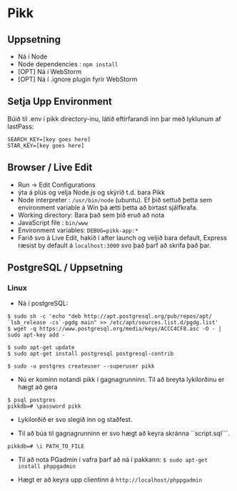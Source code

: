 # Pikk

## Uppsetning ##
* Ná í Node
* Node dependencies : ``` npm install ```
* [OPT] Ná í WebStorm
* [OPT] Ná í .ignore plugin fyrir WebStorm

## Setja Upp Environment ##
Búið til .env í pikk directory-inu, látið eftirfarandi inn þar með lyklunum af lastPass:

```
SEARCH_KEY=[key goes here]
STAR_KEY=[key goes here]
```

## Browser / Live Edit ##
* Run -> Edit Configurations
* ýta á plús og velja Node.js og skýrið t.d. bara Pikk
* Node interpreter : ``` /usr/bin/node ``` (ubuntu). Ef þið settuð þetta sem environment variable á Win þá ætti þetta að birtast sjálfkrafa.
* Working directory:  Bara það sem þið eruð að nota
* JavaScript file : ``` bin/www ```
* Environment variables: ``` DEBUG=pikk-app:* ```
* Farið svo á Live Edit, hakið í after launch og veljið bara default, Express ræsist by default á ``` localhost:3000 ``` svo það þarf að skrifa það þar.

## PostgreSQL / Uppsetning ##
### Linux
* Ná í postgreSQL: 
```
$ sudo sh -c 'echo "deb http://apt.postgresql.org/pub/repos/apt/ `lsb_release -cs`-pgdg main" >> /etc/apt/sources.list.d/pgdg.list'
$ wget -q https://www.postgresql.org/media/keys/ACCC4CF8.asc -O - | sudo apt-key add -

$ sudo apt-get update
$ sudo apt-get install postgresql postgresql-contrib

$ sudo -u postgres createuser --superuser pikk
```
* Nú er kominn notandi pikk í gagnagrunninn. Til að breyta lykilorðinu er hægt að gera 
```
$ psql postgres
pikkdb=# \password pikk
```
* Lykilorðið er svo slegið inn og staðfest.

* Til að búa til gagnagrunninn er svo hægt að keyra skránna ``script.sql```.
```
pikkdb=# \i PATH_TO_FILE
```

* Til að nota PGadmin í vafra þarf að ná í pakkann:
```$ sudo apt-get install phppgadmin```

* Hægt er að keyra upp clientinn á ```http://localhost/phppgadmin```